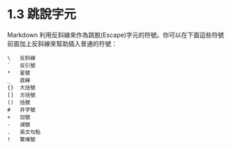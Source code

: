 # 1.3 跳說字元

Markdown 利用反斜線來作為跳脫(Escape)字元的符號。你可以在下面這些符號前面加上反斜線來幫助插入普通的符號：

```
\   反斜線
`   反引號
*   星號
_   底線
{}  大括號
[]  方括號
()  括號
#   井字號
+   加號
-   減號
.   英文句點
!   驚嘆號
```
